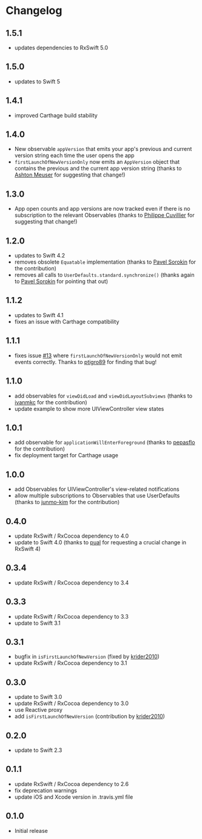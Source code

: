 Changelog
=========
1.5.1
-----
- updates dependencies to RxSwift 5.0

1.5.0
-----
- updates to Swift 5

1.4.1
-----
- improved Carthage build stability

1.4.0
-----
- New observable `appVersion` that emits your app's previous and current version string each time the user opens the app
- `firstLaunchOfNewVersionOnly` now emits an `AppVersion` object that contains the previous and the current app version string (thanks to [Ashton Meuser](https://github.com/ashtonmeuser) for suggesting that change!)

1.3.0
-----
- App open counts and app versions are now tracked even if there is no subscription to the relevant Observables  (thanks to [Philippe Cuvillier](https://github.com/PhilippeCuvillier) for suggesting that change!)

1.2.0
-----
- updates to Swift 4.2
- removes obsolete `Equatable` implementation (thanks to [Pavel Sorokin](https://github.com/NeverwinterMoon) for the contribution)
- removes all calls to `UserDefaults.standard.synchronize()` (thanks again to [Pavel Sorokin](https://github.com/NeverwinterMoon) for pointing that out)

1.1.2
-----
- updates to Swift 4.1
- fixes an issue with Carthage compatibility

1.1.1
-----
- fixes issue [#13](https://github.com/pixeldock/RxAppState/issues/13) where `firstLaunchOfNewVersionOnly` would not emit events correctly. Thanks to [ptigro89](https://github.com/ptigro89) for finding that bug!

1.1.0
-----
- add observables for `viewDidLoad` and `viewDidLayoutSubviews` (thanks to [ivanmkc](https://github.com/ivanmkc) for the contribution)
- update example to show more UIViewController view states

1.0.1
-----
- add observable for `applicationWillEnterForeground` (thanks to [pepasflo](https://github.com/pepasflo) for the contribution)
- fix deployment target for Carthage usage

1.0.0
-----
- add Observables for UIViewController's view-related notifications
- allow multiple subscriptions to Observables that use UserDefaults (thanks to [junmo-kim](https://github.com/junmo-kim) for the contribution)

0.4.0
-----
- update RxSwift / RxCocoa dependency to 4.0
- update to Swift 4.0 (thanks to [pual](https://github.com/pual) for requesting a crucial change in RxSwift 4)

0.3.4
-----
- update RxSwift / RxCocoa dependency to 3.4

0.3.3
-----
- update RxSwift / RxCocoa dependency to 3.3
- update to Swift 3.1

0.3.1
-----
- bugfix in `isFirstLaunchOfNewVersion` (fixed by [krider2010](https://github.com/krider2010))
- update RxSwift / RxCocoa dependency to 3.1

0.3.0
-----
- update to Swift 3.0
- update RxSwift / RxCocoa dependency to 3.0
- use Reactive proxy
- add `isFirstLaunchOfNewVersion` (contribution by [krider2010](https://github.com/krider2010))

0.2.0
-----
- update to Swift 2.3

0.1.1
-----
- update RxSwift / RxCocoa dependency to 2.6
- fix deprecation warnings
- update iOS and Xcode version in .travis.yml file

0.1.0
-----
- Initial release

